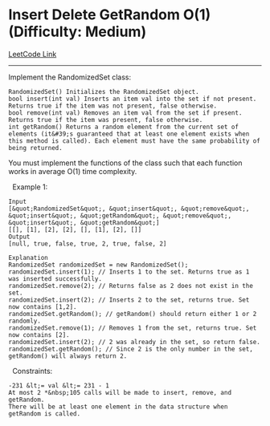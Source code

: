 # Insert Delete GetRandom O(1) (Difficulty: Medium)

[LeetCode Link](https://leetcode.com/problems/insert-delete-getrandom-o1/)

---

Implement the RandomizedSet class:


	RandomizedSet() Initializes the RandomizedSet object.
	bool insert(int val) Inserts an item val into the set if not present. Returns true if the item was not present, false otherwise.
	bool remove(int val) Removes an item val from the set if present. Returns true if the item was present, false otherwise.
	int getRandom() Returns a random element from the current set of elements (it&#39;s guaranteed that at least one element exists when this method is called). Each element must have the same probability of being returned.


You must implement the functions of the class such that each function works in&nbsp;average&nbsp;O(1)&nbsp;time complexity.

&nbsp;
Example 1:

```
Input
[&quot;RandomizedSet&quot;, &quot;insert&quot;, &quot;remove&quot;, &quot;insert&quot;, &quot;getRandom&quot;, &quot;remove&quot;, &quot;insert&quot;, &quot;getRandom&quot;]
[[], [1], [2], [2], [], [1], [2], []]
Output
[null, true, false, true, 2, true, false, 2]

Explanation
RandomizedSet randomizedSet = new RandomizedSet();
randomizedSet.insert(1); // Inserts 1 to the set. Returns true as 1 was inserted successfully.
randomizedSet.remove(2); // Returns false as 2 does not exist in the set.
randomizedSet.insert(2); // Inserts 2 to the set, returns true. Set now contains [1,2].
randomizedSet.getRandom(); // getRandom() should return either 1 or 2 randomly.
randomizedSet.remove(1); // Removes 1 from the set, returns true. Set now contains [2].
randomizedSet.insert(2); // 2 was already in the set, so return false.
randomizedSet.getRandom(); // Since 2 is the only number in the set, getRandom() will always return 2.
```

&nbsp;
Constraints:


	-231 &lt;= val &lt;= 231 - 1
	At most 2 *&nbsp;105 calls will be made to insert, remove, and getRandom.
	There will be at least one element in the data structure when getRandom is called.


